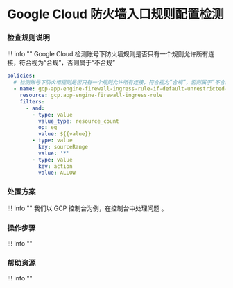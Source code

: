 # Google Cloud 防火墙入口规则配置检测

### 检查规则说明
!!! info ""
    Google Cloud 检测账号下防火墙规则是否只有一个规则允许所有连接，符合视为“合规”，否则属于“不合规”
    
  ```YAML
  policies:
    # 检测账号下防火墙规则是否只有一个规则允许所有连接，符合视为“合规”，否则属于“不合规”
    - name: gcp-app-engine-firewall-ingress-rule-if-default-unrestricted-access
      resource: gcp.app-engine-firewall-ingress-rule
      filters:
        - and:
          - type: value
            value_type: resource_count
            op: eq
            value: ${{value}}
          - type: value
            key: sourceRange
            value: '*'
          - type: value
            key: action
            value: ALLOW
  ```

    
### 处置方案
!!! info ""
    我们以 GCP 控制台为例，在控制台中处理问题 。


### 操作步骤
!!! info ""




### 帮助资源
!!! info ""
    